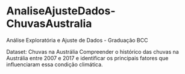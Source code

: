 # AnaliseAjusteDados-ChuvasAustralia
Análise Exploratória e Ajuste de Dados - Graduação BCC

Dataset: Chuvas na Austrália
Compreender o histórico das chuvas na Austrália entre 2007 e 2017 e identificar os principais fatores que influenciaram essa condição climática.
